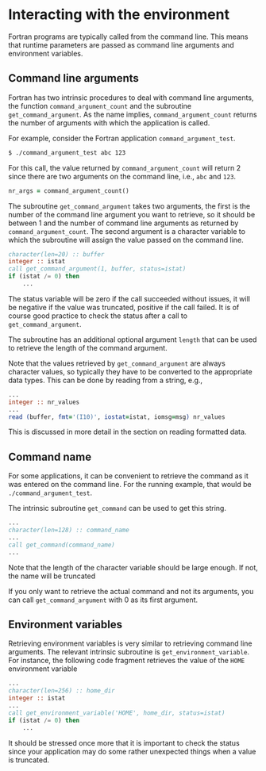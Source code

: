 # Interacting with the environment

Fortran programs are typically called from the command line.  This means that
runtime parameters are passed as command line arguments and environment
variables.


## Command line arguments

Fortran has two intrinsic procedures to deal with command line arguments,
the function `command_argument_count` and the subroutine
`get_command_argument`.  As the name implies, `command_argument_count` returns
the number of arguments with which the application is called.

For example, consider the Fortran application `command_argument_test`.

~~~~bash
$ ./command_argument_test abc 123
~~~~

For this call, the value returned by `command_argument_count` will return 2
since there are two arguments on the command line, i.e., `abc` and `123`.

~~~~fortran
nr_args = command_argument_count()
~~~~

The subroutine `get_command_argument` takes two arguments, the first
is the number of the command line argument you want to retrieve, so it should
be between 1 and the number of command line arguments as returned by
`command_argument_count`.  The second argument is a character variable
to which the subroutine will assign the value passed on the command line.

~~~~fortran
character(len=20) :: buffer
integer :: istat
call get_command_argument(1, buffer, status=istat)
if (istat /= 0) then
    ...
~~~~

The status variable will be zero if the call succeeded without issues, it
will be negative if the value was truncated, positive if the call failed.
It is of course good practice to check the status after a call to
`get_command_argument`.

The subroutine has an additional optional argument `length` that can be used
to retrieve the length of the command argument.

Note that the values retrieved by `get_command_argument` are always
character values, so typically they have to be converted to the appropriate
data types.  This can be done by  reading from a string, e.g.,

~~~~fortran
...
integer :: nr_values
...
read (buffer, fmt='(I10)', iostat=istat, iomsg=msg) nr_values
~~~~

This is discussed in more detail in the section on reading formatted data.


## Command name

For some applications, it can be convenient to retrieve the command as it was
entered on the command line.  For the running example, that would be
`./command_argument_test`.

The intrinsic subroutine `get_command` can be used to get this string.

~~~~fortran
...
character(len=128) :: command_name
...
call get_command(command_name)
...
~~~~

Note that the length of the character variable should be large enough.  If not,
the name will be truncated

If you only want to retrieve the actual command and not its arguments, you can 
call `get_command_argument` with 0 as its first argument.


## Environment variables

Retrieving environment variables is very similar to retrieving command line
arguments.  The relevant intrinsic subroutine is `get_environment_variable`.
For instance, the following code fragment retrieves the value of the `HOME`
environment variable 

~~~~fortran
...
character(len=256) :: home_dir
integer :: istat
...
call get_environment_variable('HOME', home_dir, status=istat)
if (istat /= 0) then
    ...
~~~~

It should be stressed once more that it is important to check the status since
your application may do some rather unexpected things when a value is truncated.
